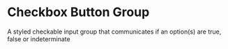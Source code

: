 # Checkbox Button Group

A styled checkable input group that communicates if an option(s) are true, false or indeterminate
